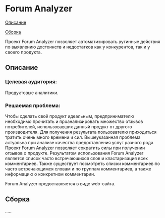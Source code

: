 # Forum Analyzer

[Описание](#%D0%9E%D0%BF%D0%B8%D1%81%D0%B0%D0%BD%D0%B8%D0%B5)

[Сборка](#%D0%A1%D0%B1%D0%BE%D1%80%D0%BA%D0%B0)


Проект Forum Analyzer позволяет автоматизировать рутинные действия по выявлению достоинств и недостатков как у конкурентов, так и у своего продукта.


## Описание

   ### Целевая аудитория: 
   
   Продуктовые аналитики.
   
   ### Решаемая проблема:
   
   Чтобы сделать свой продукт идеальным, предпринимателю необходимо прочитать и проанализировать множество отзывов потребителей, использовавших данный продукт от другого производителя.
   Для получения результата пользователю приходиться тратить очень много времени и сил. 
   Вышеуказанная проблема актуальна при анализе качества предоставления услуг разного рода. 
   Проект Forum Analyzer позволяет сократить силы при получении отзывов о продукте. 
   Результатом использования Forum Analyzer является список часто встречающихся слов и кластаризация всех комментариев. 
   Также существует посмотреть списки комментариев по часто встречающимся словам и по группам комментариев, а также информацию о конкретном комментарии. 

  Forum Analyzer предоставляется в виде web-сайта.

## Сборка
.....
 


